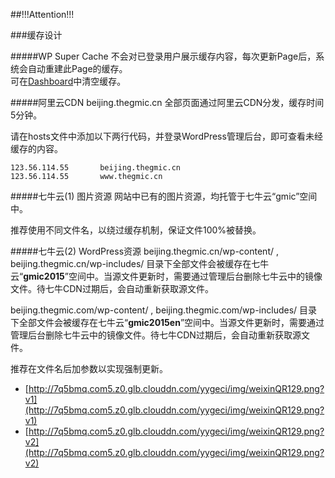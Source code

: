 ##!!!Attention!!!

###缓存设计

#####WP Super Cache
不会对已登录用户展示缓存内容，每次更新Page后，系统会自动重建此Page的缓存。  
可在[Dashboard](http://beijing.thegmic.cn/wp-admin/options-general.php?page=wpsupercache&tab=contents)中清空缓存。

#####阿里云CDN
beijing.thegmic.cn 全部页面通过阿里云CDN分发，缓存时间5分钟。

请在hosts文件中添加以下两行代码，并登录WordPress管理后台，即可查看未经缓存的内容。

	123.56.114.55		beijing.thegmic.cn
	123.56.114.55		www.thegmic.cn

#####七牛云(1) 图片资源
网站中已有的图片资源，均托管于七牛云“gmic”空间中。

推荐使用不同文件名，以绕过缓存机制，保证文件100%被替换。

#####七牛云(2) WordPress资源
beijing.thegmic.cn/wp-content/ , beijing.thegmic.cn/wp-includes/ 目录下全部文件会被缓存在七牛云“**gmic2015**”空间中。当源文件更新时，需要通过管理后台删除七牛云中的镜像文件。待七牛CDN过期后，会自动重新获取源文件。

beijing.thegmic.com/wp-content/ , beijing.thegmic.com/wp-includes/ 目录下全部文件会被缓存在七牛云“**gmic2015en**”空间中。当源文件更新时，需要通过管理后台删除七牛云中的镜像文件。待七牛CDN过期后，会自动重新获取源文件。

推荐在文件名后加参数以实现强制更新。

+ [http://7q5bmq.com5.z0.glb.clouddn.com/yygeci/img/weixinQR129.png?v1](http://7q5bmq.com5.z0.glb.clouddn.com/yygeci/img/weixinQR129.png?v1)
+ [http://7q5bmq.com5.z0.glb.clouddn.com/yygeci/img/weixinQR129.png?v2](http://7q5bmq.com5.z0.glb.clouddn.com/yygeci/img/weixinQR129.png?v2)